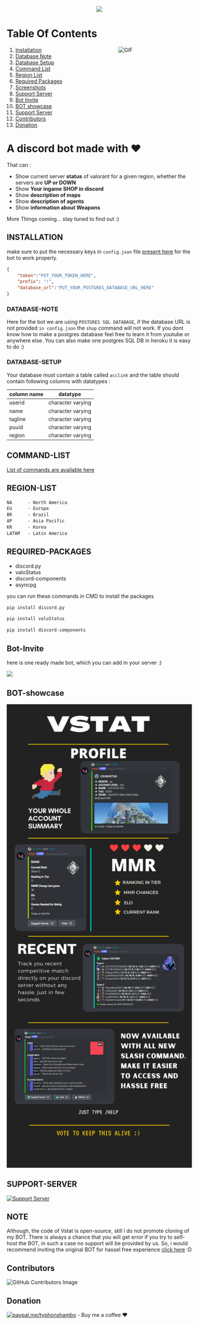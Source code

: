 <center><img src="https://capsule-render.vercel.app/api?type=waving&color=gradient&height=200&section=header&text=VSTAT&fontSize=80&fontAlignY=35&animation=twinkling&fontColor=gradient" /></center>


# Table Of Contents

<img align="right" alt="GIF" src="https://i.imgur.com/bRuHLso.png" width="200"/>

1. [Installation](#installation)
2. [Database Note](#database-note)
3. [Database Setup](#database-setup)
4. [Command List](#command-list)
5. [Region List](#region-list)
6. [Required Packages](#required-packages)
7. [Screenshots](#screenshots)
8. [Support Server](#support-server)
9. [Bot Invite](#bot-invite)
10. [BOT showcase](#BOT-showcase)
11. [Support Server](#support-server)
12. [Contributors](#contributors)
13. [Donation](#donation) 





# A discord bot made with ❤️ 
That can :<br>
<ul>
    <li>Show current server <b>status</b> of valorant for a given region, whether the servers are <b>UP or DOWN</b> </li>
    <li>Show <b> Your ingame SHOP in discord </b> </li>
    <li>Show <b> description of maps </b> </li>
    <li>Show <b> description of agents </b> </li>
    <li>Show <b> information about Weapons</b> </li>   
</ul>

More Things coming... stay tuned to find out :)

## INSTALLATION

make sure to put the necessary keys in `config.json` file [present here](https://github.com/typhonshambo/Valorant-server-stat-bot/blob/main/config/config.json) for the bot to work properly.

```json
{
    "token":"PUT_YOUR_TOKEN_HERE",
    "prefix": "!",
    "database_url":"PUT_YOUR_POSTGRES_DATABASE_URL_HERE"
}
```
### DATABASE-NOTE

Here for the bot we are using `POSTGRES SQL DATABASE`, if the database URL is not provided `in config.json` the `shop` command will not work.
If you dont know how to make a postgres database feel free to learn it from youtube or anywhere else. You can also make one postgres SQL DB in heroku
it is easy to do :)

### DATABASE-SETUP

Your database must contain a table called `acclink` and the table should contain following columns with datatypes :

|  column name             | datatype                                |
| ------------------------ | --------------------------------------- |
| userid                   | character varying                       |
| name                     | character varying                       |
| tagline                  | character varying                       |
| puuid                    | character varying                       |
| region                   | character varying                       |


 

## COMMAND-LIST


[List of commands are available here](https://github.com/typhonshambo/Valorant-server-stat-bot/blob/slash/extension/help.json)


## REGION-LIST
```css
NA      - North America
EU      - Europe
BR      - Brazil
AP      - Asia Pacific
KR      - Korea
LATAM   - Latin America
```

## REQUIRED-PACKAGES
 - discord.py
 - valoStatus
 - discord-components
 - asyncpg

you can run these commands in CMD to install the packages
```python
pip install discord.py
```
```python
pip install valoStatus
```
```python
pip install discord-components
```
## Bot-Invite
here is one ready made bot, which you can add in your server :)

<a href="https://top.gg/bot/864451929346539530">
  <img src="https://top.gg/api/widget/864451929346539530.svg">
</a>


## BOT-showcase

<img src="https://raw.githubusercontent.com/typhonshambo/Valorant-server-stat-bot/724542ab94f7409b8c5d5b3102740775143a0666/assets/VSTAT.svg" width="850"/> 



## SUPPORT-SERVER
[![Support Server](https://discord.com/api/guilds/556197206147727391/widget.png?style=banner2)](https://discord.gg/m5mSyTV7RR)


## NOTE
Although, the code of Vstat is open-source, still i do not promote cloning of my BOT. There is always a chance that you will get error if you try to self-host the BOT, in such a case no support will be provided by us. 
So, i would recommend inviting the original BOT for hassel free experience [click here](#BOT-Invite) :D

## Contributors
![GitHub Contributors Image](https://contrib.rocks/image?repo=typhonshambo/Valorant-server-stat-bot)

## Donation
[![paypal.me/typhonshambo](https://ionicabizau.github.io/badges/paypal.svg)](https://www.paypal.me/typhonshambo) - Buy me a coffee ❤️


